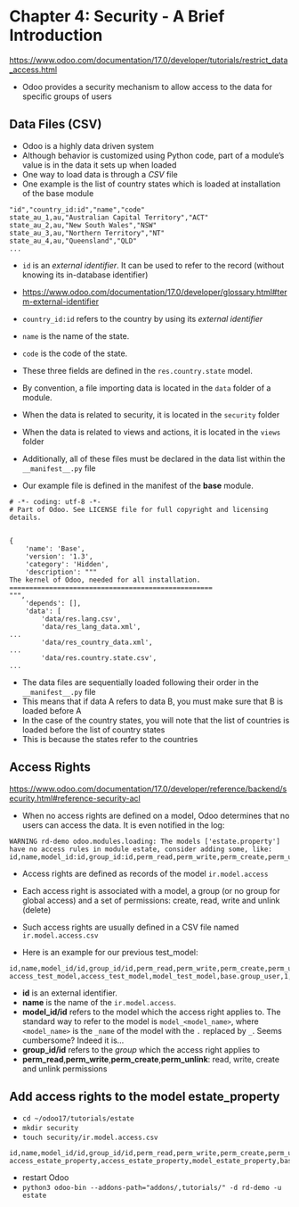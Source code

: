 # Chapter 4: Security - A Brief Introduction

https://www.odoo.com/documentation/17.0/developer/tutorials/restrict_data_access.html

- Odoo provides a security mechanism to allow access to the data for specific groups of users


## Data Files (CSV)

- Odoo is a highly data driven system
- Although behavior is customized using Python code, part of a module’s value is in the data it sets up when loaded
- One way to load data is through a *CSV* file
- One example is the list of country states which is loaded at installation of the base module

```
"id","country_id:id","name","code"
state_au_1,au,"Australian Capital Territory","ACT"
state_au_2,au,"New South Wales","NSW"
state_au_3,au,"Northern Territory","NT"
state_au_4,au,"Queensland","QLD"
...
```

- `id` is an *external identifier*. It can be used to refer to the record (without knowing its in-database identifier)
- https://www.odoo.com/documentation/17.0/developer/glossary.html#term-external-identifier
- `country_id:id` refers to the country by using its *external identifier*
- `name` is the name of the state.
- `code` is the code of the state.

- These three fields are defined in the `res.country.state` model.
- By convention, a file importing data is located in the `data` folder of a module. 
- When the data is related to security, it is located in the `security` folder 
- When the data is related to views and actions, it is located in the `views` folder
- Additionally, all of these files must be declared in the data list within the `__manifest__.py` file
- Our example file is defined in the manifest of the **base** module.

```
# -*- coding: utf-8 -*-
# Part of Odoo. See LICENSE file for full copyright and licensing details.


{
    'name': 'Base',
    'version': '1.3',
    'category': 'Hidden',
    'description': """
The kernel of Odoo, needed for all installation.
===================================================
""",
    'depends': [],
    'data': [
        'data/res.lang.csv',
        'data/res_lang_data.xml',
...
        'data/res_country_data.xml',
...
        'data/res.country.state.csv',
...
```

- The data files are sequentially loaded following their order in the `__manifest__.py` file
- This means that if data A refers to data B, you must make sure that B is loaded before A
- In the case of the country states, you will note that the list of countries is loaded before the list of country states
- This is because the states refer to the countries


## Access Rights

https://www.odoo.com/documentation/17.0/developer/reference/backend/security.html#reference-security-acl

- When no access rights are defined on a model, Odoo determines that no users can access the data. It is even notified in the log:

```
WARNING rd-demo odoo.modules.loading: The models ['estate.property'] have no access rules in module estate, consider adding some, like:
id,name,model_id:id,group_id:id,perm_read,perm_write,perm_create,perm_unlink
```

- Access rights are defined as records of the model `ir.model.access`
- Each access right is associated with a model, a group (or no group for global access) and a set of permissions: create, read, write and unlink (delete)
- Such access rights are usually defined in a CSV file named `ir.model.access.csv`

- Here is an example for our previous test_model:
```
id,name,model_id/id,group_id/id,perm_read,perm_write,perm_create,perm_unlink
access_test_model,access_test_model,model_test_model,base.group_user,1,0,0,0
```

- **id** is an external identifier.
- **name** is the name of the `ir.model.access`.
- **model_id/id** refers to the model which the access right applies to. The standard way to refer to the model is `model_<model_name>`, where `<model_name>` is the `_name` of the model with the `.` replaced by `_`. Seems cumbersome? Indeed it is…
- **group_id/id** refers to the *group* which the access right applies to
- **perm_read**,**perm_write**,**perm_create**,**perm_unlink**: read, write, create and unlink permissions


## Add access rights to the model estate_property

- `cd ~/odoo17/tutorials/estate`
- `mkdir security`
- `touch security/ir.model.access.csv`

```
id,name,model_id/id,group_id/id,perm_read,perm_write,perm_create,perm_unlink
access_estate_property,access_estate_property,model_estate_property,base.group_user,1,1,1,1
```

- restart Odoo
- `python3 odoo-bin --addons-path="addons/,tutorials/" -d rd-demo -u estate`